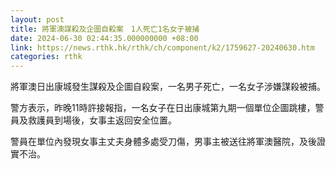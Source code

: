 ```yaml
---
layout: post
title: 將軍澳謀殺及企圖自殺案　1人死亡1名女子被捕
date: 2024-06-30 02:44:35.000000000 +08:00
link: https://news.rthk.hk/rthk/ch/component/k2/1759627-20240630.htm
categories: rthk
---
```


將軍澳日出康城發生謀殺及企圖自殺案，一名男子死亡，一名女子涉嫌謀殺被捕。

警方表示，昨晚11時許接報指，一名女子在日出康城第九期一個單位企圖跳樓，警員及救護員到場後，女事主返回安全位置。

警員在單位內發現女事主丈夫身體多處受刀傷，男事主被送往將軍澳醫院，及後證實不治。
